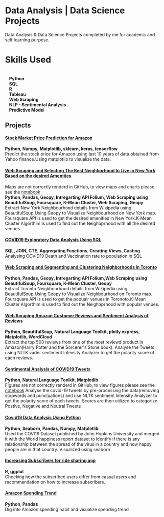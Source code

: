 # Data Analysis | Data Science Projects
Data Analysis & Data Science Projects completed by me for academic and self learning purpose.<br />
# **Skills Used**
  **<br/>    Python<br/>   
      SQL<br/>  
       R<br/>
         Tableau<br/>
         Web Scraping<br/>
         NLP - Sentimental Analysis<br/>
         Predictive Model<br/>**
                 
## Projects

#### [Stock Market Price Prediction for Amazon](https://github.com/ThahseenAG/Data-Analysis-Data-Science-Projects/blob/main/Analysing%20Amazon%20and%20Netflix%20Data/Amazon%20Stock%20Market%20Prediction.ipynb)
**Python, Numpy, Matplotlib, sklearn, keras, tensorflow**<br />
Predict the stock price for Amazon using last 10 years of data obtained from Yahoo finance.Using matplotlib to visualize the data.

#### [Web Scraping and Selecting The Best Neighborhood to Live in New York Based on the desired Amenities](https://github.com/ThahseenAG/Data-Analysis-Data-Science-Projects/tree/main/Selecting%20the%20best%20Neighborhood%20to%20live%20in%20New%20York)
Maps are not correctly renderd in GitHub, to view maps and charts please see the [notebook](https://nbviewer.org/github/ThahseenAG/Data-Analysis-Data-Science-Projects/blob/main/Selecting%20the%20best%20Neighborhood%20to%20live%20in%20New%20York/The_Battle_of_Neighborhoods.ipynb) <br/>
**Python, Pandas, Geopy, Intregarting API Folium, Web Scraping using BeautifulSoup, Foursquare, K-Mean Cluster, Web Scraping, Geopy**<br />
Extract New York Neighbourhood details from Wikipedia using BeautifulSoup.Using Geopy to Visualize Neighbourhood on New York map.
Foursquare API is used to get the desired amenities in New York.K-Mean Cluster Algorthim is used to find out the Neighbprhood with all the desired venues.


#### [COVID19 Exploratory Data Analysis Using SQL](https://github.com/ThahseenAG/Data-Analysis-Data-Science-Projects/blob/main/Exploratary%20Data%20Analysis/ExploratoryDataAnalysisUsingSQL.sql)
**SQL, JOIN, CTE, Aggregating Functions, Creating Views, Casting**<br />
Analysing COVID19 Death and Vaccination rate to population in SQL

#### [Web Scraping and Segmenting and Clustering Neighborhoods in Toronto](https://github.com/ThahseenAG/Data-Science-Projects/blob/main/Segmenting_and_Clustering_Neighborhoods/Segmenting_and_Clustering_Neighborhoods_in_Toront.ipynb)
**Python, Pandas, Geopy, Intregarting API Folium,Web Scraping using BeautifulSoup, Foursquare, K-Mean Cluster, Geopy**<br />
Extract Toronto Neighbourhood details from Wikipedia using BeautifulSoup.Using Geopy to Visualize Neighbourhood on Toronto map.
Foursquare API is used to get the popualr venues in Toronoto.K-Mean Cluster Algorthim is used to find out the Neighbprhood with popular venues.

#### [Web Scraping Amazon Customer Reviews and Sentiment Analysis of Reviews ](https://github.com/ThahseenAG/Data-Analysis-Data-Science-Projects/blob/main/Analysing%20Amazon%20and%20Netflix%20Data/Amazon%20Customer%20Review%20Analysis%20using%20Web%20Scraping%20And%20Sentimental%20Analysis.pdf)

**Python, BeautifulSoup, Natural Language Toolkit, plotly express, Matplotlib, WordCloud** <br />
Extract the top 500 reviews from one of the most reviewd product in Amazon(Harry Potter and the Sorcerer's Stone book). Analyse the Tweets using NLTK vader sentiment Intensity Analyzer to get the polarity score of each reviews.


#### [Sentimental Analysis of COVID19 Tweets](https://github.com/ThahseenAG/Data-Science-Projects/tree/main/Sentiment%20Analysis%20on%20COVID19%20Tweets)
**Python, Natural Language Toolkit, Matplotlib**<br />
Figures are not correctly renderd in GitHub, to view figures please see the [notebook](https://nbviewer.org/github/ThahseenAG/Data-Analysis-Data-Science-Projects/blob/main/Sentiment%20Analysis%20on%20COVID19%20Tweets/Sentimental%20Analysis%20of%20COVID19%20Tweets.ipynb)
Analyse the covid-19 tweets by pre-processing the data(removing stopwords and punctuations) and use NLTK sentiment Intensity Analyzer to get the polarity score of each tweets.
Scores are then utilized to categorize Postive, Negative and Neutral Tweets

#### [Covid19 Data Analysis Using Python](https://github.com/ThahseenAG/Data-Analysis-Data-Science-Projects/blob/main/COVID19%20DATA%20ANALYSIS%20USING%20PYTHON/covid19%20data%20analysis%20notebook.ipynb)
**Python, Seaborn, Pandas, Numpy, Matplotlib**<br />
Used the COVI19 Dataset published by John Hopkins University and merged it with the World happiness report dataset to identify if there
is any relationship between the spread of the virus in a country and how happy people are in that country. Visualized using seaborn


#### [Increasing Subscribers for ride sharing app](https://github.com/ThahseenAG/Data-Analysis-Data-Science-Projects/blob/main/Increasing%20subscribers%20for%20ride%20sharing%20App/R-Increasing%20subscribers%20for%20ride%20sharing%20app.pdf)
**R, ggplot**<br />
Checking how the subscribed users differ from casual users and recommendation on how to increase subscribers.

#### [Amazon Spending Trend](https://github.com/ThahseenAG/Data-Science-Projects/tree/main/Analysing%20Amazon%20and%20Netflix%20Data) 
**Python, Pandas**<br />
Dig into Amazon spending habit and visualize spending trend











